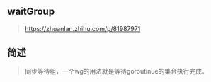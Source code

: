 ## waitGroup

> https://zhuanlan.zhihu.com/p/81987971

## 简述

> 同步等待组，一个wg的用法就是等待goroutinue的集合执行完成。



